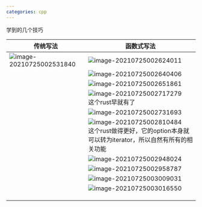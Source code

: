 ```yaml
---
categories: cpp
---
```

学到的几个技巧



| 传统写法                                                     | 函数式写法                                                   |
| ------------------------------------------------------------ | ------------------------------------------------------------ |
| ![image-20210725002531840](../images/image-20210725002531840.png) | ![image-20210725002624011](../images/image-20210725002624011.png) |
|                                                              | ![image-20210725002640406](../images/image-20210725002640406.png) |
|                                                              | ![image-20210725002651861](../images/image-20210725002651861.png) |
|                                                              | ![image-20210725002717279](../images/image-20210725002717279.png)<br />这个rust早就有了 |
|                                                              | ![image-20210725002731693](../images/image-20210725002731693.png) |
|                                                              | ![image-20210725002810484](../images/image-20210725002810484.png)<br />这个rust做得更好，它的option本身就可以转为iterator，所以自然有所有的相关功能 |
|                                                              | ![image-20210725002948024](../images/image-20210725002948024.png) |
|                                                              | ![image-20210725002958787](../images/image-20210725002958787.png) |
|                                                              | ![image-20210725003009031](../images/image-20210725003009031.png) |
|                                                              | ![image-20210725003016550](../images/image-20210725003016550.png) |
|                                                              |                                                              |
|                                                              |                                                              |
|                                                              |                                                              |